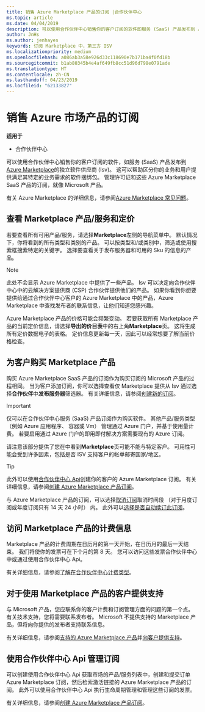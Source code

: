 ```yaml
---
title: 销售 Azure Marketplace 产品的订阅 |合作伙伴中心
ms.topic: article
ms.date: 04/04/2019
description: 可以使用合作伙伴中心销售你的客户订阅的软件即服务 (SaaS) 产品发布到 Azure Marketplace 的独立软件供应商 (Isv)。
author: JnHs
ms.author: jenhayes
keywords: 订阅 Marketplace 中，第三方 ISV
ms.localizationpriority: medium
ms.openlocfilehash: a086ab3a58e926d33c118690e7b171ba4f0fd18b
ms.sourcegitcommit: b1ab80345b4e4af649fb8cc51d96d798e0791ade
ms.translationtype: HT
ms.contentlocale: zh-CN
ms.lasthandoff: 04/23/2019
ms.locfileid: "62133827"
---
```

# <a name="sell-subscriptions-to-azure-marketplace-products"></a>销售 Azure 市场产品的订阅

**适用于**

- 合作伙伴中心

可以使用合作伙伴中心销售你的客户订阅的软件，如服务 (SaaS) 产品发布到[Azure Marketplace](https://azuremarketplace.microsoft.com/marketplace)的独立软件供应商 (Isv)。 这可以帮助区分你的业务和用户提供满足其特定的业务需求的软件捆绑包。 管理许可证和这些 Azure Marketplace SaaS 产品的订阅，就像 Microsoft 产品。

有关 Azure Marketplace 的详细信息，请参阅[Azure Marketplace 常见问题](https://docs.microsoft.com/azure/marketplace/marketplace-faq-publisher-guide)。

## <a name="view-marketplace-offers-and-pricing"></a>查看 Marketplace 产品/服务和定价

若要查看所有可用产品/服务，请选择**Marketplace**左侧的导航菜单中。 默认情况下，你将看到的所有类型和类别的产品。 可以按类型和/或类别中，筛选或使用搜索框搜索特定的关键字。 选择要查看关于发布服务器和可用的 Sku 的信息的产品。

> [!NOTE]
> 此处不会显示 Azure Marketplace 中提供了一些产品。 Isv 可以决定向合作伙伴中心中的云解决方案提供商 (CSP) 合作伙伴提供他们的产品。 如果你看到你想要提供给通过合作伙伴中心客户的 Azure Marketplace 中的产品，Azure Marketplace 中查找发布者的联系信息，让他们知道您感兴趣。

Azure Marketplace 产品的价格可能会频繁变动。 若要获取所有 Marketplace 产品的当前定价信息，请选择**导出的价目表**中的右上角**Marketplace**页。 这将生成所有定价数据电子的表格。 定价信息更新每一天，因此可以经常想要了解当前价格检查。

## <a name="purchase-marketplace-products-for-your-customers"></a>为客户购买 Marketplace 产品

购买 Azure Marketplace SaaS 产品的订阅作为购买订阅的 Microsoft 产品的过程相同。 当为客户添加订阅，你可以选择查看仅 Marketplace 提供从 Isv 通过选择**合作伙伴**中**发布服务器**筛选器。 有关详细信息，请参阅[创建新的订阅](create-a-new-subscription.md)。

> [!IMPORTANT]
> 仅可以在合作伙伴中心服务 (SaaS) 产品订阅作为购买软件。 其他产品/服务类型 （例如 Azure 应用程序、 容器或 Vm） 管理通过 Azure 门户，并基于使用量计费。 若要启用通过 Azure 门户的即用即付解决方案需要现有的 Azure 订阅。

请注意该部分提供了您在中看到**Marketplace**页可能不能与特定客户。 可用性可能会受到许多因素，包括是否 ISV 支持客户的帐单邮寄国家/地区。

> [!TIP]
> 此外可以使用[合作伙伴中心 Api](https://docs.microsoft.com/partner-center/develop/)创建你的客户的 Azure Marketplace 订阅。 有关详细信息，请参阅[创建 Azure Marketplace 产品订阅](https://docs.microsoft.com/partner-center/develop/create-subscription-azure-marketplace-products)。

与 Azure Marketplace 产品的订阅，可以选择[取消订阅](https://docs.microsoft.com/partner-center/create-a-new-subscription#cancel-a-subscription)取消时间段 （对于月度订阅或年度订阅只有 14 天 24 小时） 内。 此外可以[选择是否自动续订此订阅](https://docs.microsoft.com/partner-center/create-a-new-subscription#choose-whether-to-automatically-renew-an-azure-marketplace-subscription)。

## <a name="access-billing-info-for-marketplace-products"></a>访问 Marketplace 产品的计费信息

Marketplace 产品的计费周期在日历月的第一天开始，在日历月的最后一天结束。 我们将使你的发票可在下个月的第 8 天。 您可以访问这些发票合作伙伴中心中或通过使用合作伙伴中心 Api。

有关详细信息，请参阅[了解在合作伙伴中心计费类型](https://docs.microsoft.com/partner-center/billing-different-types#billing-for-one-time-and-select-recurring-charges)。

## <a name="provide-support-for-customers-using-marketplace-products"></a>对于使用 Marketplace 产品的客户提供支持

与 Microsoft 产品，您应联系你的客户计费和订阅管理方面的问题的第一个点。 有关技术支持，您将需要联系发布者。 Microsoft 不提供支持的 Marketplace 产品，但将向你提供的发布者支持联系信息。

有关详细信息，请参阅[支持的 Azure Marketplace 产品](https://docs.microsoft.com/partner-center/report-problems-on-behalf-of-a-customer#support-for-azure-marketplace-products)并[向客户提供支持](https://docs.microsoft.com/partner-center/customer-support)。

## <a name="manage-subscriptions-using-partner-center-apis"></a>使用合作伙伴中心 Api 管理订阅

可以创建使用合作伙伴中心 Api 获取市场的产品/服务列表中，创建和提交订单 Azure Marketplace 订阅，然后检索激活链接的 Azure Marketplace 产品的订阅。 此外可以使用合作伙伴中心 Api 执行生命周期管理和管理这些订阅的发票。

有关详细信息，请参阅[创建 Azure Marketplace 产品订阅](https://docs.microsoft.com/partner-center/develop/create-subscription-azure-marketplace-products)。